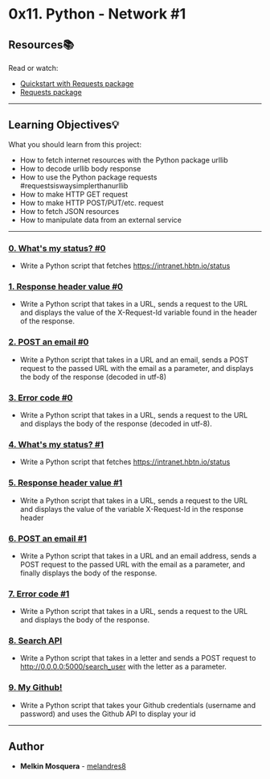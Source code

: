 # 0x11. Python - Network #1

## Resources:books:
Read or watch:
* [Quickstart with Requests package](https://intranet.hbtn.io/rltoken/mJaq5ekXQ__0ZvNVIgRTFg)
* [Requests package](https://intranet.hbtn.io/rltoken/vASkzTN4C0pYIuomIy86ow)

---
## Learning Objectives:bulb:
What you should learn from this project:

* How to fetch internet resources with the Python package urllib
* How to decode urllib body response
* How to use the Python package requests #requestsiswaysimplerthanurllib
* How to make HTTP GET request 
* How to make HTTP POST/PUT/etc. request
* How to fetch JSON resources
* How to manipulate data from an external service

---

### [0. What's my status? #0](./0-hbtn_status.py)
* Write a Python script that fetches https://intranet.hbtn.io/status


### [1. Response header value #0](./1-hbtn_header.py)
* Write a Python script that takes in a URL, sends a request to the URL and displays the value of the X-Request-Id variable found in the header of the response.


### [2. POST an email #0](./2-post_email.py)
* Write a Python script that takes in a URL and an email, sends a POST request to the passed URL with the email as a parameter, and displays the body of the response (decoded in utf-8)


### [3. Error code #0](./3-error_code.py)
* Write a Python script that takes in a URL, sends a request to the URL and displays the body of the response (decoded in utf-8).


### [4. What's my status? #1](./4-hbtn_status.py)
* Write a Python script that fetches https://intranet.hbtn.io/status


### [5. Response header value #1](./5-hbtn_header.py)
* Write a Python script that takes in a URL, sends a request to the URL and displays the value of the variable X-Request-Id in the response header


### [6. POST an email #1](./6-post_email.py)
* Write a Python script that takes in a URL and an email address, sends a POST request to the passed URL with the email as a parameter, and finally displays the body of the response.


### [7. Error code #1](./7-error_code.py)
* Write a Python script that takes in a URL, sends a request to the URL and displays the body of the response.


### [8. Search API](./8-json_api.py)
* Write a Python script that takes in a letter and sends a POST request to http://0.0.0.0:5000/search_user with the letter as a parameter.


### [9. My Github!](./10-my_github.py)
* Write a Python script that takes your Github credentials (username and password) and uses the Github API to display your id

---

## Author
* **Melkin Mosquera** - [melandres8](https://github.com/melandres8)